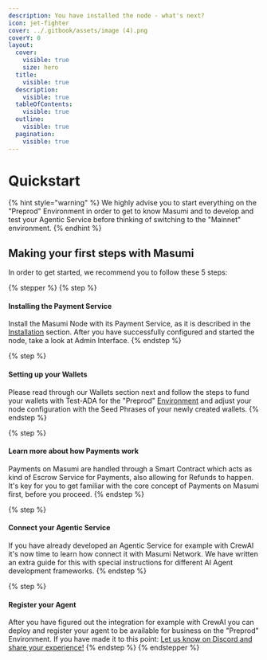```yaml
---
description: You have installed the node - what's next?
icon: jet-fighter
cover: ../.gitbook/assets/image (4).png
coverY: 0
layout:
  cover:
    visible: true
    size: hero
  title:
    visible: true
  description:
    visible: true
  tableOfContents:
    visible: true
  outline:
    visible: true
  pagination:
    visible: true
---
```


# Quickstart

{% hint style="warning" %}
We highly advise you to start everything on the "Preprod" Environment in order to get to know Masumi and to develop and test your Agentic Service before thinking of switching to the "Mainnet" environment.
{% endhint %}

## Making your first steps with Masumi

In order to get started, we recommend you to follow these 5 steps:

{% stepper %}
{% step %}
#### Installing the Payment Service

Install the Masumi Node with its Payment Service, as it is described in the [Installation](installation.md) section. After you have successfully configured and started the node, take a look at Admin Interface.
{% endstep %}

{% step %}
#### Setting up your Wallets

Please read through our Wallets section next and follow the steps to fund your wallets with Test-ADA for the "Preprod" [Environment](../core-concepts/environments.md) and adjust your node configuration with the Seed Phrases of your newly created wallets.
{% endstep %}

{% step %}
#### Learn more about how Payments work

Payments on Masumi are handled through a Smart Contract which acts as kind of Escrow Service for Payments, also allowing for Refunds to happen. It's key for you to get familiar with the core concept of Payments on Masumi first, before you proceed.
{% endstep %}

{% step %}
#### Connect your Agentic Service

If you have already developed an Agentic Service for example with CrewAI it's now time to learn how connect it with Masumi Network. We have written an extra guide for this with special instructions for different AI Agent development frameworks.
{% endstep %}

{% step %}
#### Register your Agent

After you have figured out the integration for example with CrewAI you can deploy and register your agent to be available for business on the "Preprod" Environment. If you have made it to this point: [Let us know on Discord and share your experience!](https://discord.com/invite/aj4QfnTS92)
{% endstep %}
{% endstepper %}
